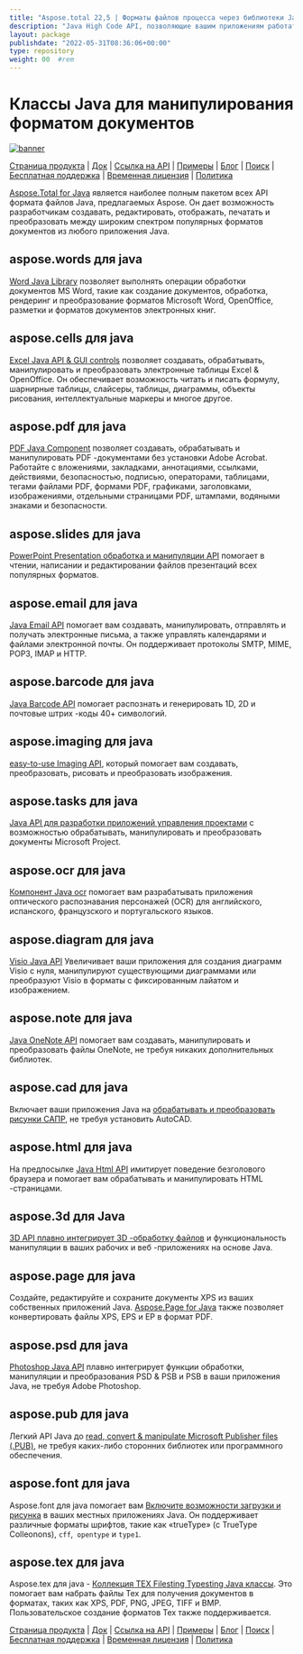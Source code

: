 ```yaml
---
title: "Aspose.total 22,5 | Форматы файлов процесса через библиотеки Java" 
description: "Java High Code API, позволяющие вашим приложениям работать с форматами файлов Microsoft Word, Excel, PowerPoint, Outlook, OneNote, 3D, CAD, PDF, ГИС, электронной почты, HTML и т. Д." 
layout: package
publishdate: "2022-05-31T08:36:06+00:00"
type: repository
weight: 00	#rem
---
```


# Классы Java для манипулирования форматом документов
[![banner](../aspose_total-for-java-banner.png)](./)

[Страница продукта](https://products.aspose.com/total/java/) | [Док](https://docs.aspose.com/total/java/) | [Ссылка на API](https://apireference.aspose.com/) | [Примеры](http://aspose.github.io) | [Блог](https://blog.aspose.com/category/total/) | [Поиск](https://search.aspose.com/) | [Бесплатная поддержка](https://forum.aspose.com/) | [Временная лицензия](https://purchase.aspose.com/temporary-license) | [Политика](https://purchase.aspose.com/policies)

[Aspose.Total for Java](https://docs.aspose.com/total/java/) является наиболее полным пакетом всех API формата файлов Java, предлагаемых Aspose. Он дает возможность разработчикам создавать, редактировать, отображать, печатать и преобразовать между широким спектром популярных форматов документов из любого приложения Java.

## aspose.words для java

[Word Java Library](https://products.aspose.com/words/java/) позволяет выполнять операции обработки документов MS Word, такие как создание документов, обработка, рендеринг и преобразование форматов Microsoft Word, OpenOffice, разметки и форматов документов электронных книг.

## aspose.cells для java

[Excel Java API & GUI controls](https://products.aspose.com/cells/java/) позволяет создавать, обрабатывать, манипулировать и преобразовать электронные таблицы Excel & OpenOffice. Он обеспечивает возможность читать и писать формулу, шарнирные таблицы, слайсеры, таблицы, диаграммы, объекты рисования, интеллектуальные маркеры и многое другое.

## aspose.pdf для java

[PDF Java Component](https://products.aspose.com/pdf/java/) позволяет создавать, обрабатывать и манипулировать PDF -документами без установки Adobe Acrobat. Работайте с вложениями, закладками, аннотациями, ссылками, действиями, безопасностью, подписью, операторами, таблицами, тегами файлами PDF, формами PDF, графиками, заголовками, изображениями, отдельными страницами PDF, штампами, водяными знаками и безопасности.

## aspose.slides для java

[PowerPoint Presentation обработка и манипуляции API](https://products.aspose.com/slides/java/) помогает в чтении, написании и редактировании файлов презентаций всех популярных форматов.

## aspose.email для java

[Java Email API](https://products.aspose.com/email/java/) помогает вам создавать, манипулировать, отправлять и получать электронные письма, а также управлять календарями и файлами электронной почты. Он поддерживает протоколы SMTP, MIME, POP3, IMAP и HTTP.

## aspose.barcode для java

[Java Barcode API](https://products.aspose.com/barcode/java/) помогает распознать и генерировать 1D, 2D и почтовые штрих -коды 40+ символогий.

## aspose.imaging для java

[easy-to-use Imaging API](https://products.aspose.com/imaging/java/), который помогает вам создавать, преобразовать, рисовать и преобразовать изображения.

## aspose.tasks для java

[Java API для разработки приложений управления проектами](https://products.aspose.com/tasks/java/) с возможностью обрабатывать, манипулировать и преобразовать документы Microsoft Project.

## aspose.ocr для java

[Компонент Java ocr](https://products.aspose.com/ocr/java/) помогает вам разрабатывать приложения оптического распознавания персонажей (OCR) для английского, испанского, французского и португальского языков.

## aspose.diagram для java

[Visio Java API](https://products.aspose.com/diagram/java/) Увеличивает ваши приложения для создания диаграмм Visio с нуля, манипулируют существующими диаграммами или преобразуют Visio в форматы с фиксированным лайатом и изображением.

## aspose.note для java

[Java OneNote API](https://products.aspose.com/note/java/) помогает вам создавать, манипулировать и преобразовать файлы OneNote, не требуя никаких дополнительных библиотек.

## aspose.cad для java

Включает ваши приложения Java на [обрабатывать и преобразовать рисунки САПР](https://products.aspose.com/cad/java/), не требуя установить AutoCAD.

## aspose.html для java

На предпосылке [Java Html API](https://products.aspose.com/html/java/) имитирует поведение безголового браузера и помогает вам обрабатывать и манипулировать HTML -страницами.

## aspose.3d для Java

[3D API плавно интегрирует 3D -обработку файлов](https://products.aspose.com/3d/java/) и функциональность манипуляции в ваших рабочих и веб -приложениях на основе Java.

## aspose.page для java

Создайте, редактируйте и сохраните документы XPS из ваших собственных приложений Java. [Aspose.Page for Java](https://products.aspose.com/page/java/) также позволяет конвертировать файлы XPS, EPS и EP в формат PDF.

## aspose.psd для java

[Photoshop Java API](https://products.aspose.com/psd/java/) плавно интегрирует функции обработки, манипуляции и преобразования PSD & PSB и PSB в ваши приложения Java, не требуя Adobe Photoshop.

## aspose.pub для java

Легкий API Java до [read, convert & manipulate Microsoft Publisher files (.PUB)](https://products.aspose.com/pub/java/), не требуя каких-либо сторонних библиотек или программного обеспечения.

## aspose.font для java

Aspose.font для java помогает вам [Включите возможности загрузки и рисунка](https://products.aspose.com/font/java/) в ваших местных приложениях Java. Он поддерживает различные форматы шрифтов, такие как «trueType» (с TrueType Colleonons), `cff`,` opentype` и `type1`.

## aspose.tex для java

Aspose.tex для java - [Коллекция TEX Filesting Typesting Java классы](https://products.aspose.com/tex/java/). Это помогает вам набрать файлы Tex для получения документов в форматах, таких как XPS, PDF, PNG, JPEG, TIFF и BMP. Пользовательское создание форматов Tex также поддерживается.

[Страница продукта](https://products.aspose.com/total/java/) | [Док](https://docs.aspose.com/total/java/) | [Ссылка на API](https://apireference.aspose.com/) | [Примеры](http://aspose.github.io) | [Блог](https://blog.aspose.com/category/total/) | [Поиск](https://search.aspose.com/) | [Бесплатная поддержка](https://forum.aspose.com/) | [Временная лицензия](https://purchase.aspose.com/temporary-license) | [Политика](https://purchase.aspose.com/policies)
